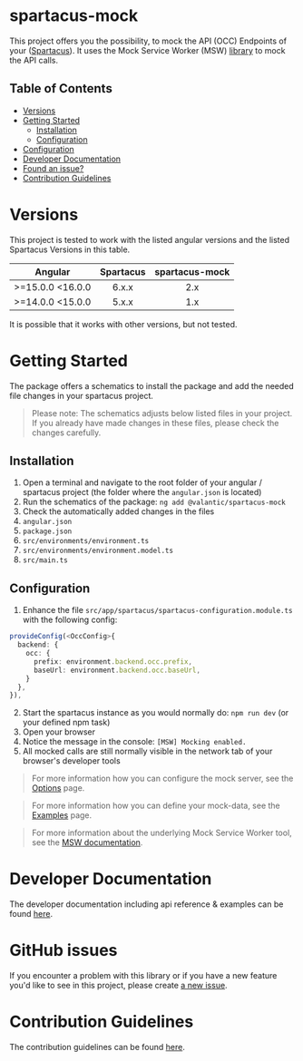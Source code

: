 # spartacus-mock

This project offers you the possibility, to mock the API (OCC) Endpoints of your ([Spartacus](https://github.com/SAP/spartacus)).
It uses the Mock Service Worker (MSW) [library](https://mswjs.io/) to mock the API calls.

## Table of Contents

- [Versions](#versions)
- [Getting Started](#getting-started)
  - [Installation](#installation)
  - [Configuration](#configuration)
- [Configuration](#configuration)
- [Developer Documentation](#developer-documentation)
- [Found an issue?](#github-issues)
- [Contribution Guidelines](#contribution-guidelines)

# Versions

This project is tested to work with the listed angular versions and the listed Spartacus Versions in this table.

| Angular          | Spartacus | spartacus-mock |
| ---------------- | :-------: | :------------: |
| >=15.0.0 <16.0.0 |   6.x.x   |      2.x       |
| >=14.0.0 <15.0.0 |   5.x.x   |      1.x       |

It is possible that it works with other versions, but not tested.

# Getting Started

The package offers a schematics to install the package and add the needed file changes in your spartacus project.

> Please note: The schematics adjusts below listed files in your project. If you already have made changes in these files,
> please check the changes carefully.

## Installation

1. Open a terminal and navigate to the root folder of your angular / spartacus project (the folder where the `angular.json` is located)
2. Run the schematics of the package: `ng add @valantic/spartacus-mock`
3. Check the automatically added changes in the files
4. `angular.json`
5. `package.json`
6. `src/environments/environment.ts`
7. `src/environments/environment.model.ts`
8. `src/main.ts`

## Configuration

1. Enhance the file `src/app/spartacus/spartacus-configuration.module.ts` with the following config:

```ts
provideConfig(<OccConfig>{
  backend: {
    occ: {
      prefix: environment.backend.occ.prefix,
      baseUrl: environment.backend.occ.baseUrl,
    }
  },
}),
```

2. Start the spartacus instance as you would normally do: `npm run dev` (or your defined npm task)
3. Open your browser
4. Notice the message in the console: `[MSW] Mocking enabled.`
5. All mocked calls are still normally visible in the network tab of your browser's developer tools

> For more information how you can configure the mock server, see the [Options](https://valantic.gitbook.io/spartacus-mock/03-api-reference) page.

> For more information how you can define your mock-data, see the [Examples](https://valantic.gitbook.io/spartacus-mock/02-examples) page.

> For more information about the underlying Mock Service Worker tool, see the [MSW documentation](https://mswjs.io/docs/api/rest).

# Developer Documentation

The developer documentation including api reference & examples can be found [here](https://valantic.gitbook.io/spartacus-mock/).

# GitHub issues

If you encounter a problem with this library or if you have a new feature you'd like to see in this project,
please create [a new issue](https://github.com/valantic/spartacus-mock/issues/new/choose).

# Contribution Guidelines

The contribution guidelines can be found [here](./CONTRIBUTING.md).
